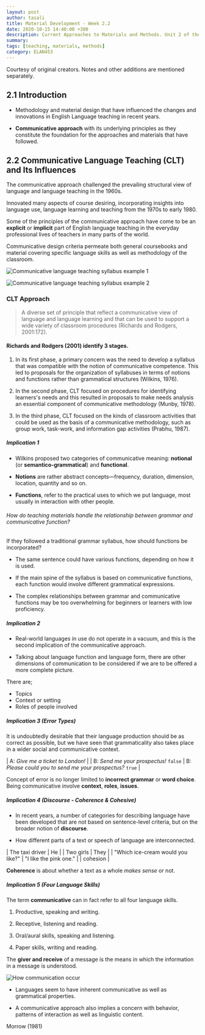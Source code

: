 ```yaml
---
layout: post
author: tasali
title: Material Development - Week 2.2
date: 2020-10-15 14:40:00 +300
description: Current Approaches to Materials and Methods. Unit 2 of the coursebook. Presented by Özkan, S. N., Yıldırım, C., G., Altunöz, S., Daşdemir, P.
summary: 
tags: [teaching, materials, methods]
category: ELAN453
---
```


Courtesy of original creators. Notes and other additions are mentioned separately.

## 2.1 Introduction

* Methodology and material design that have influenced the changes and innovations in English Language teaching in recent years.

* **Communicative approach** with its underlying principles as they constitute the foundation for the approaches and materials that have followed.

## 2.2 Communicative Language Teaching (CLT) and Its Influences

The communicative approach challenged the prevailing structural view of language and language teaching in the 1960s.

Innovated many aspects of course desiring, incorporating insights into language use, language learning and teaching from the 1970s to early 1980.

Some of the principles of the communicative approach have come to be an **explicit** or **implicit** part of English language teaching in the everyday professional lives of teachers in many parts of the world.

Communicative design criteria permeate both general coursebooks and material covering specific language skills as well as methodology of the classroom.

![Communicative language teaching syllabus example 1](/assets/communicative-language-teaching-syllabus-1.png)

![Communicative language teaching syllabus example 2](/assets/communicative-language-teaching-syllabus-2.jpeg)

### CLT Approach

> A diverse set of principle that reflect a communicative view of language and language learning and that can be used to support a wide variety of classroom procedures (Richards and Rodgers, 2001:172).

#### Richards and Rodgers (2001) identify 3 stages.

1. In its first phase, a primary concern was the need to develop a syllabus that was compatible with the notion of communicative competence. This led to proposals for the organization of syllabuses in terms of notions and functions rather than grammatical structures (Wilkins, 1976).

2. In the second phase, CLT focused on procedures for identifying learners's needs and this resulted in proposals to make needs analysis an essential component of communicative methodology (Munby, 1978).

3. In the third phase, CLT focused on the kinds of classroom activities that could be used as the basis of a communicative methodology, such as group work, task-work, and information gap activities (Prabhu, 1987).

##### Implication 1

* Wilkins proposed two categories of communicative meaning: **notional** (or **semantico-grammatical**) and **functional**.

* **Notions** are rather abstract concepts—frequency, duration, dimension, location, quantity and so on.

* **Functions**, refer to the practical uses to which we put language, most usually in interaction with other people.

###### How do teaching materials handle the relationship between grammar and communicative function?

If they followed a traditional grammar syllabus, how should functions be incorporated?

* The same sentence could have various functions, depending on how it is used.

* If the main spine of the syllabus is based on communicative functions, each function would involve different grammatical expressions.

* The complex relationships between grammar and communicative functions may be too overwhelming for beginners or learners with low proficiency.

##### Implication 2

* Real-world languages in use do not operate in a vacuum, and this is the second implication of the communicative approach.

* Talking about language function and language form, there are other dimensions of communication to be considered if we are to be offered a more complete picture.

There are;

* Topics
* Context or setting
* Roles of people involved

##### Implication 3 (Error Types)

It is undoubtedly desirable that their language production should be as correct as possible, but we have seen that grammaticality also takes place in a wider social and communicative context.

| A: _Give me a ticket to London!_ |
| B: _Send me your prospectus!_  `false` | B: _Please could you to send me your prospectus?_ `true` |

Concept of error is no longer limited to **incorrect grammar** or **word choice**. Being communicative involve **context**, **roles**, **issues**.

##### Implication 4 (Discourse - Coherence & Cohesive)

* In recent years, a number of categories for describing language have been developed that are not based on sentence-level criteria, but on the broader notion of **discourse**.

* How different parts of a text or speech of language are interconnected.

| The taxi driver | He |
| Two girls | They |
| "Which ice-cream would you like?" | "I like the pink one." |
| cohesion |

**Coherence** is about whether a text as a whole _makes sense_ or not.

##### Implication 5 (Four Language Skills)

The term **communicative** can in fact refer to all four language skills.

1. Productive, speaking and writing.

2. Receptive, listening and reading.

3. Oral/aural skills, speaking and listening.

4. Paper skills, writing and reading.

The **giver and receive** of a message is the means in which the information in a message is understood. 

![How communication occur](/assets/communicative-language-teaching-4-language-skills-1.jpg)

* Languages seem to have inherent communicative as well as grammatical properties.

* A communicative approach also implies a concern with behavior, patterns of interaction as well as linguistic content.

Morrow (1981)


